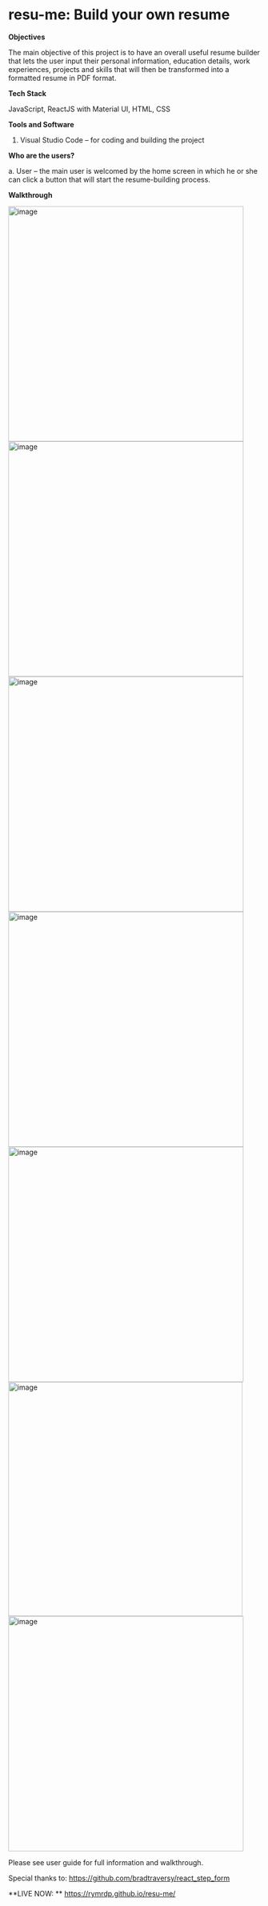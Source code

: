 # resu-me: Build your own resume

**Objectives**

The main objective of this project is to have an overall useful resume builder that lets the user input their personal information, education details, work experiences, projects and skills that will then be transformed into a formatted resume in PDF format. 


**Tech Stack**

JavaScript, ReactJS with Material UI, HTML, CSS 
 

**Tools and Software**

1.	Visual Studio Code – for coding and building the project


**Who are the users?**

a.	User – the main user is welcomed by the home screen in which he or she can click a button that will start the resume-building process.


**Walkthrough**

<img width="470" alt="image" src="https://user-images.githubusercontent.com/102867575/173712353-16d39d37-b6e4-4016-9628-33f3725e5411.png">

<img width="470" alt="image" src="https://user-images.githubusercontent.com/102867575/173712369-c1384d8d-2f0b-46a2-83d6-5c8f215c76ee.png">

<img width="470" alt="image" src="https://user-images.githubusercontent.com/102867575/173712385-b29541b7-c8de-41d6-b936-92079981df3d.png">

<img width="470" alt="image" src="https://user-images.githubusercontent.com/102867575/173712392-4c64e65d-7fc9-45f1-b851-1ab7a962e569.png">

<img width="470" alt="image" src="https://user-images.githubusercontent.com/102867575/173712403-50f3d7cf-6ada-4baa-b0de-2d446632cb4d.png">

<img width="468" alt="image" src="https://user-images.githubusercontent.com/102867575/173712415-c177371f-46d4-48e6-a33f-7c7f24b3e1b8.png">

<img width="470" alt="image" src="https://user-images.githubusercontent.com/102867575/173712433-6dc559e7-26dc-43c8-a3ad-0a54a56dc118.png">

Please see user guide for full information and walkthrough.

Special thanks to: https://github.com/bradtraversy/react_step_form

**LIVE NOW: ** https://rymrdp.github.io/resu-me/
